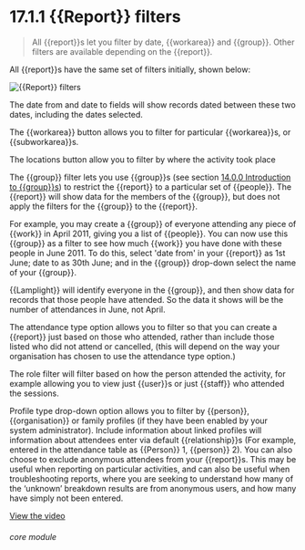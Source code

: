 # 17.1.1    {{Report}} filters

> All {{report}}s let you filter by date, {{workarea}} and {{group}}. Other filters are available depending on the {{report}}. 

All {{report}}s have the same set of filters initially, shown below:

![{{Report}} filters]({{imgpath}}1216a.png)

The date from and date to fields will show records dated between these two dates, including the dates selected.

The {{workarea}} button allows you to filter for particular {{workarea}}s, or {{subworkarea}}s.

The locations button allow you to filter by where the activity took place 

The {{group}} filter lets you use {{group}}s (see section [14.0.0  Introduction to {{group}}s](/help/index/v/{{version}}/p/14.0.0)) to restrict the {{report}} to a particular set of {{people}}. The {{report}} will show data for the members of the {{group}}, but does not apply the filters for the {{group}} to the {{report}}.

For example, you may create a {{group}} of everyone attending any piece of {{work}} in April 2011, giving you a list of {{people}}. You can now use this {{group}} as a filter to see how much {{work}} you have done with these people in June 2011. To do this, select 'date from' in your {{report}} as 1st June; date to as 30th June; and in the {{group}} drop-down select the name of your {{group}}.

{{Lamplight}} will identify everyone in the {{group}}, and then show data for records that those people have attended. So the data it shows will be the number of attendances in June, not April.

The attendance type option allows you to filter so that you can create a {{report}} just based on those who attended, rather than include those listed who did not attend or cancelled, (this will depend on the way your organisation has chosen to use the attendance type option.)

The role filter will filter based on how the person attended the activity, for example allowing you to view just {{user}}s or just {{staff}} who attended the sessions.

Profile type drop-down option allows you to filter by {{person}}, {{organisation}} or family profiles (if they have been enabled by your system administrator). 
Include information about linked profiles will information about attendees enter via default {{relationship}}s (For example, entered in the attendance table as {{Person}} 1, {{person}} 2).
You can also choose to exclude anonymous attendees from your {{report}}s.  This may be useful when reporting on particular activities, and can also be useful when troubleshooting reports, where you are seeking to understand how many of the ‘unknown’ breakdown results are from anonymous users, and how many have simply not been entered.

[View the video](/help/video/id/34)
###### core module


